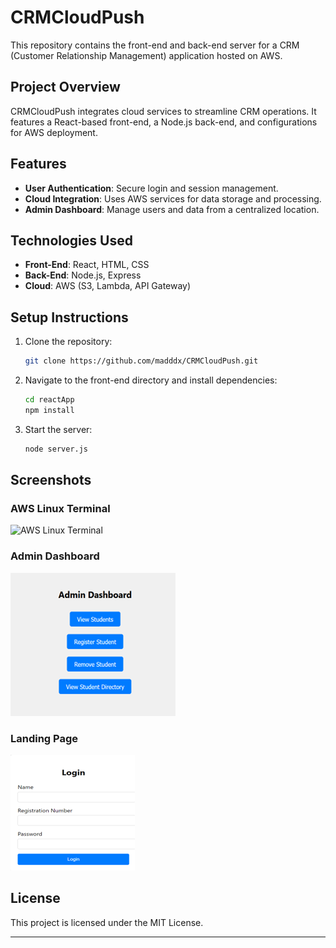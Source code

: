 # CRMCloudPush

This repository contains the front-end and back-end server for a CRM (Customer Relationship Management) application hosted on AWS.

## Project Overview
CRMCloudPush integrates cloud services to streamline CRM operations. It features a React-based front-end, a Node.js back-end, and configurations for AWS deployment.

## Features
- **User Authentication**: Secure login and session management.
- **Cloud Integration**: Uses AWS services for data storage and processing.
- **Admin Dashboard**: Manage users and data from a centralized location.

## Technologies Used
- **Front-End**: React, HTML, CSS
- **Back-End**: Node.js, Express
- **Cloud**: AWS (S3, Lambda, API Gateway)

## Setup Instructions
1. Clone the repository:
   ```bash
   git clone https://github.com/madddx/CRMCloudPush.git
   ```
2. Navigate to the front-end directory and install dependencies:
   ```bash
   cd reactApp
   npm install
   ```
3. Start the server:
   ```bash
   node server.js
   ```

## Screenshots

### AWS Linux Terminal
![AWS Linux Terminal](AWS%20Linux%20Terminal.png)

### Admin Dashboard
![Admin Dashboard](Admin%20Dashboard.png)

### Landing Page
![Landing Page](Landing%20Page.png)

## License
This project is licensed under the MIT License.

---
